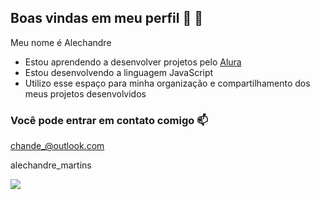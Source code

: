 ## Boas vindas em meu perfil 🦂 👋

Meu nome é Alechandre
- Estou aprendendo a desenvolver projetos pelo [Alura](https://www.alura.com.br)
- Estou desenvolvendo a linguagem JavaScript
- Utilizo esse espaço para minha organização e compartilhamento dos meus projetos desenvolvidos

### Você pode entrar em contato comigo 📫

chande_@outlook.com

alechandre_martins

![](https://media1.tenor.com/m/4_RkoT40B_YAAAAC/sp-campeao.gif)






